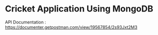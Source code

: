 # Cricket Application Using MongoDB
API Documentation : https://documenter.getpostman.com/view/19567854/2s93Jxt2M3
